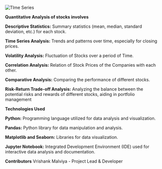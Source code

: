![TIme Series](https://github.com/vrishankmalviya/Quantative-analysis-of-Stocks/assets/138039755/1c02ca04-bb48-497d-8feb-bd1101ad6a77)


**Quantitative Analysis of stocks involves**

**Descriptive Statistics:** 
Summary statistics (mean, median, standard deviation, etc.) for each stock.

**Time Series Analysis:** 
Trends and patterns over time, especially for closing prices.

**Volatility Analysis:** 
Fluctuation of Stocks over a period of Time.

**Correlation Analysis:** 
Relation of Stock Prices of the Companies with each other.

**Comparative Analysis:** 
Comparing the performance of different stocks.

**Risk-Return Trade-off Analysis:** 
Analyzing the balance between the potential risks and rewards of different stocks, aiding in portfolio management



**Technologies Used**


**Python:** Programming language utilized for data analysis and visualization.

**Pandas:** Python library for data manipulation and analysis.

**Matplotlib and Seaborn:** Libraries for data visualization.

**Jupyter Notebook:** Integrated Development Environment (IDE) used for interactive data analysis and documentation.


**Contributors**
Vrishank Malviya - Project Lead & Developer
